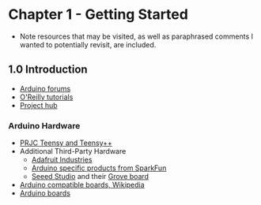 # Chapter 1 - Getting Started

- Note resources that may be visited, as well as paraphrased comments I wanted to potentially revisit, are included.

## 1.0 Introduction
  - [Arduino forums]([https://forum.arduino.cc/)
  - [O'Reilly tutorials](https://docs.arduino.cc/tutorials/)
  - [Project hub](https://projecthub.arduino.cc/)

### Arduino Hardware
- [PRJC Teensy and Teensy++](https://www.pjrc.com/teensy/)
- Additional Third-Party Hardware
  -  [Adafruit Industries](https://www.adafruit.com/)
  -  [Arduino specific products from SparkFun](https://www.sparkfun.com/catalogsearch/result/?q=arduino)
  -  [Seeed Studio](https://www.seeedstudio.com/) and their [Grove board](https://wiki.seeedstudio.com/Grove_System/)
- [Arduino compatible boards, Wikipedia](https://en.wikipedia.org/wiki/List_of_Arduino_boards_and_compatible_system)
- [Arduino boards](https://www.arduino.cc/en/hardware/)  
